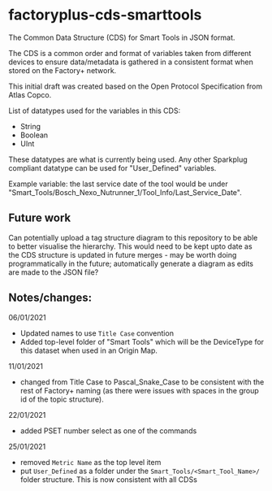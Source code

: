 # factoryplus-cds-smarttools


The Common Data Structure (CDS) for Smart Tools in JSON format.

The CDS is a common order and format of variables taken from different devices to ensure data/metadata is gathered in a consistent format when stored on the Factory+ network.

This initial draft was created based on the Open Protocol Specification from Atlas Copco.

List of datatypes used for the variables in this CDS:

- String
- Boolean
- UInt

These datatypes are what is currently being used. Any other Sparkplug compliant datatype can be used for "User_Defined" variables.

Example variable: the last service date of the tool would be under "Smart_Tools/Bosch_Nexo_Nutrunner_1/Tool_Info/Last_Service_Date".

## Future work
Can potentially upload a tag structure diagram to this repository to be able to better visualise the hierarchy. This would need to be kept upto date as the CDS structure is updated in future merges - may be worth doing programmatically in the future; automatically generate a diagram as edits are made to the JSON file?


## Notes/changes:

06/01/2021
- Updated names to use `Title Case` convention
- Added top-level folder of "Smart Tools" which will be the DeviceType for this dataset when used in an Origin Map.

11/01/2021
- changed from Title Case to Pascal_Snake_Case to be consistent with the rest of Factory+ naming (as there were issues with spaces in the group id of the topic structure).

22/01/2021
- added PSET number select as one of the commands

25/01/2021
- removed `Metric Name` as the top level item
- put `User_Defined` as a folder under the `Smart_Tools/<Smart_Tool_Name>/` folder structure. This is now consistent with all CDSs
